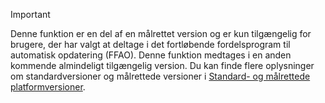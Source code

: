 > [!IMPORTANT]
> Denne funktion er en del af en målrettet version og er kun tilgængelig for brugere, der har valgt at deltage i det fortløbende fordelsprogram til automatisk opdatering (FFAO). Denne funktion medtages i en anden kommende almindeligt tilgængelig version. Du kan finde flere oplysninger om standardversioner og målrettede versioner i [Standard- og målrettede platformversioner](../get-started/public-preview-releases.md).
